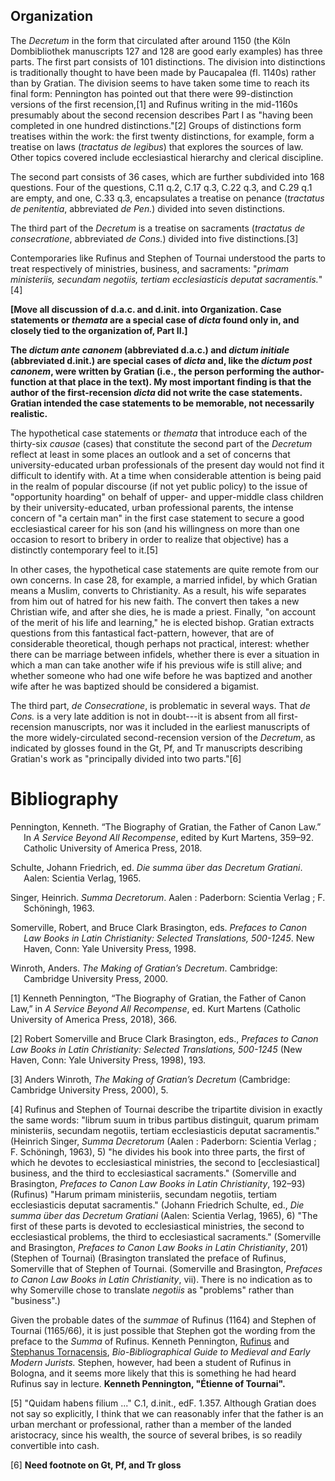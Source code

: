 ## Organization

The *Decretum* in the form that circulated after around 1150 (the Köln
Dombibliothek manuscripts 127 and 128 are good early examples) has three
parts. The first part consists of 101 distinctions. The division into
distinctions is traditionally thought to have been made by Paucapalea
(fl. 1140s) rather than by Gratian. The division seems to have taken
some time to reach its final form: Pennington has pointed out that there
were 99-distinction versions of the first recension,[1] and Rufinus
writing in the mid-1160s presumably about the second recension describes
Part I as "having been completed in one hundred distinctions."[2] Groups
of distinctions form treatises within the work: the first twenty
distinctions, for example, form a treatise on laws (*tractatus de
legibus*) that explores the sources of law. Other topics covered include
ecclesiastical hierarchy and clerical discipline.

The second part consists of 36 cases, which are further subdivided into
168 questions. Four of the questions, C.11 q.2, C.17 q.3, C.22 q.3, and
C.29 q.1 are empty, and one, C.33 q.3, encapsulates a treatise on
penance (*tractatus de penitentia*, abbreviated *de Pen.*) divided into
seven distinctions.

The third part of the *Decretum* is a treatise on sacraments (*tractatus
de consecratione*, abbreviated *de Cons.*) divided into five
distinctions.[3]

Contemporaries like Rufinus and Stephen of Tournai understood the parts
to treat respectively of ministries, business, and sacraments: "*primam
ministeriis, secundam negotiis, tertiam ecclesiasticis deputat
sacramentis.*"[4]

**\[Move all discussion of d.a.c. and d.init. into Organization. Case
statements or *themata* are a special case of *dicta* found only in, and
closely tied to the organization of, Part II.\]**

**The *dictum ante canonem* (abbreviated d.a.c.) and *dictum initiale*
(abbreviated d.init.) are special cases of *dicta* and, like the *dictum
post canonem*, were written by Gratian (i.e., the person performing the
author-function at that place in the text). My most important finding is
that the author of the first-recension *dicta* did not write the case
statements. Gratian intended the case statements to be memorable, not
necessarily realistic.**

The hypothetical case statements or *themata* that introduce each of the
thirty-six *causae* (cases) that constitute the second part of the
*Decretum* reflect at least in some places an outlook and a set of
concerns that university-educated urban professionals of the present day
would not find it difficult to identify with. At a time when
considerable attention is being paid in the realm of popular discourse
(if not yet public policy) to the issue of "opportunity hoarding" on
behalf of upper- and upper-middle class children by their
university-educated, urban professional parents, the intense concern of
"a certain man" in the first case statement to secure a good
ecclesiastical career for his son (and his willingness on more than one
occasion to resort to bribery in order to realize that objective) has a
distinctly contemporary feel to it.[5]

In other cases, the hypothetical case statements are quite remote from
our own concerns. In case 28, for example, a married infidel, by which
Gratian means a Muslim, converts to Christianity. As a result, his wife
separates from him out of hatred for his new faith. The convert then
takes a new Christian wife, and after she dies, he is made a priest.
Finally, "on account of the merit of his life and learning," he is
elected bishop. Gratian extracts questions from this fantastical
fact-pattern, however, that are of considerable theoretical, though
perhaps not practical, interest: whether there can be marriage between
infidels, whether there is ever a situation in which a man can take
another wife if his previous wife is still alive; and whether someone
who had one wife before he was baptized and another wife after he was
baptized should be considered a bigamist.

The third part, *de Consecratione*, is problematic in several ways. That
*de Cons.* is a very late addition is not in doubt---it is absent from
all first-recension manuscripts, nor was it included in the earliest
manuscripts of the more widely-circulated second-recension version of
the *Decretum*, as indicated by glosses found in the Gt, Pf, and Tr
manuscripts describing Gratian's work as "principally divided into two
parts."[6]

# Bibliography

<div id="refs" class="references csl-bib-body hanging-indent">

<div id="ref-pennington_biography_2018" class="csl-entry">

Pennington, Kenneth. “The Biography of Gratian, the Father of Canon
Law.” In *A Service Beyond All Recompense*, edited by Kurt Martens,
359–92. Catholic University of America Press, 2018.

</div>

<div id="ref-schulte_summa_1965" class="csl-entry">

Schulte, Johann Friedrich, ed. *Die summa über das Decretum Gratiani*.
Aalen: Scientia Verlag, 1965.

</div>

<div id="ref-singer_summa_1963" class="csl-entry">

Singer, Heinrich. *Summa Decretorum*. Aalen : Paderborn: Scientia Verlag
; F. Schöningh, 1963.

</div>

<div id="ref-somerville_prefaces_1998" class="csl-entry">

Somerville, Robert, and Bruce Clark Brasington, eds. *Prefaces to Canon
Law Books in Latin Christianity: Selected Translations, 500-1245*. New
Haven, Conn: Yale University Press, 1998.

</div>

<div id="ref-winroth_making_2000" class="csl-entry">

Winroth, Anders. *The Making of Gratian’s Decretum*. Cambridge:
Cambridge University Press, 2000.

</div>

</div>

[1] Kenneth Pennington, “The Biography of Gratian, the Father of Canon
Law,” in *A Service Beyond All Recompense*, ed. Kurt Martens (Catholic
University of America Press, 2018), 366.

[2] Robert Somerville and Bruce Clark Brasington, eds., *Prefaces to
Canon Law Books in Latin Christianity: Selected Translations, 500-1245*
(New Haven, Conn: Yale University Press, 1998), 193.

[3] Anders Winroth, *The Making of Gratian’s Decretum* (Cambridge:
Cambridge University Press, 2000), 5.

[4] Rufinus and Stephen of Tournai describe the tripartite division in
exactly the same words: "librum suum in tribus partibus distinguit,
quarum primam ministeriis, secundam negotiis, tertiam ecclesiasticis
deputat sacramentis." (Heinrich Singer, *Summa Decretorum* (Aalen :
Paderborn: Scientia Verlag ; F. Schöningh, 1963), 5) "he divides his
book into three parts, the first of which he devotes to ecclesiastical
ministries, the second to \[ecclesiastical\] business, and the third to
ecclesiastical sacraments." (Somerville and Brasington, *Prefaces to
Canon Law Books in Latin Christianity*, 192–93) (Rufinus) "Harum primam
ministeriis, secundam negotiis, tertiam ecclesiasticis deputat
sacramentis." (Johann Friedrich Schulte, ed., *Die summa über das
Decretum Gratiani* (Aalen: Scientia Verlag, 1965), 6) "The first of
these parts is devoted to ecclesiastical ministries, the second to
ecclesiastical problems, the third to ecclesiastical sacraments."
(Somerville and Brasington, *Prefaces to Canon Law Books in Latin
Christianity*, 201) (Stephen of Tournai) (Brasington translated the
preface of Rufinus, Somerville that of Stephen of Tournai. (Somerville
and Brasington, *Prefaces to Canon Law Books in Latin Christianity*,
vii). There is no indication as to why Somerville chose to translate
*negotiis* as "problems" rather than "business".)

Given the probable dates of the *summae* of Rufinus (1164) and Stephen
of Tournai (1165/66), it is just possible that Stephen got the wording
from the preface to the *Summa* of Rufinus. Kenneth Pennington,
[Rufinus](http://amesfoundation.law.harvard.edu/BioBibCanonists/Report_Biobib2.php?record_id=a492)
and [Stephanus
Tornacensis](http://amesfoundation.law.harvard.edu/BioBibCanonists/Report_Biobib2.php?record_id=a502),
*Bio-Bibliographical Guide to Medieval and Early Modern Jurists.*
Stephen, however, had been a student of Rufinus in Bologna, and it seems
more likely that this is something he had heard Rufinus say in lecture.
**Kenneth Pennington, "Étienne of Tournai".**

[5] "Quidam habens filium ..." C.1, d.init., edF. 1.357. Although
Gratian does not say so explicitly, I think that we can reasonably infer
that the father is an urban merchant or professional, rather than a
member of the landed aristocracy, since his wealth, the source of
several bribes, is so readily convertible into cash.

[6] **Need footnote on Gt, Pf, and Tr gloss**
